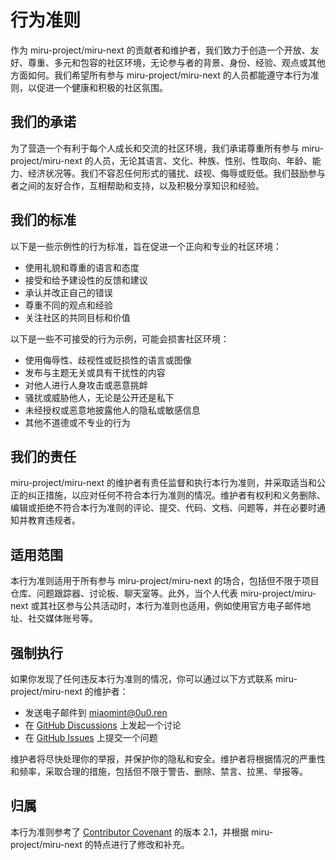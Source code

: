 # 行为准则

作为 miru-project/miru-next 的贡献者和维护者，我们致力于创造一个开放、友好、尊重、多元和包容的社区环境，无论参与者的背景、身份、经验、观点或其他方面如何。我们希望所有参与 miru-project/miru-next 的人员都能遵守本行为准则，以促进一个健康和积极的社区氛围。

## 我们的承诺

为了营造一个有利于每个人成长和交流的社区环境，我们承诺尊重所有参与 miru-project/miru-next 的人员，无论其语言、文化、种族、性别、性取向、年龄、能力、经济状况等。我们不容忍任何形式的骚扰、歧视、侮辱或贬低。我们鼓励参与者之间的友好合作，互相帮助和支持，以及积极分享知识和经验。

## 我们的标准

以下是一些示例性的行为标准，旨在促进一个正向和专业的社区环境：

- 使用礼貌和尊重的语言和态度
- 接受和给予建设性的反馈和建议
- 承认并改正自己的错误
- 尊重不同的观点和经验
- 关注社区的共同目标和价值

以下是一些不可接受的行为示例，可能会损害社区环境：

- 使用侮辱性、歧视性或贬损性的语言或图像
- 发布与主题无关或具有干扰性的内容
- 对他人进行人身攻击或恶意挑衅
- 骚扰或威胁他人，无论是公开还是私下
- 未经授权或恶意地披露他人的隐私或敏感信息
- 其他不道德或不专业的行为

## 我们的责任

miru-project/miru-next 的维护者有责任监督和执行本行为准则，并采取适当和公正的纠正措施，以应对任何不符合本行为准则的情况。维护者有权利和义务删除、编辑或拒绝不符合本行为准则的评论、提交、代码、文档、问题等，并在必要时通知并教育违规者。

## 适用范围

本行为准则适用于所有参与 miru-project/miru-next 的场合，包括但不限于项目仓库、问题跟踪器、讨论板、聊天室等。此外，当个人代表 miru-project/miru-next 或其社区参与公共活动时，本行为准则也适用，例如使用官方电子邮件地址、社交媒体账号等。

## 强制执行

如果你发现了任何违反本行为准则的情况，你可以通过以下方式联系 miru-project/miru-next 的维护者：

- 发送电子邮件到 miaomint@0u0.ren
- 在 [GitHub Discussions](https://github.com/miru-project/miru-next/discussions) 上发起一个讨论
- 在 [GitHub Issues](https://github.com/miru-project/miru-next/issues) 上提交一个问题

维护者将尽快处理你的举报，并保护你的隐私和安全。维护者将根据情况的严重性和频率，采取合理的措施，包括但不限于警告、删除、禁言、拉黑、举报等。

## 归属

本行为准则参考了 [Contributor Covenant](https://www.contributor-covenant.org/) 的版本 2.1，并根据 miru-project/miru-next 的特点进行了修改和补充。